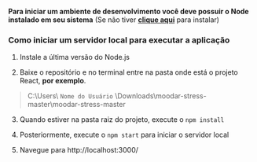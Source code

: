 
**Para iniciar um ambiente de desenvolvimento você deve possuir o Node instalado em seu sistema** (Se não tiver [**clique aqui**](https://nodejs.org/en/download/ "Node") para instalar)



### Como iniciar um servidor local para executar a aplicação
1. Instale a última versão do Node.js

2. Baixe o repositório e no terminal entre na pasta onde está o projeto React, **por exemplo**.
> C:\Users\ `Nome do Usuário` \Downloads\moodar-stress-master\moodar-stress-master

3. Quando estiver na pasta raiz do projeto, execute o `npm install`

4. Posteriormente, execute o `npm start` para iniciar o servidor local

5. Navegue para http://localhost:3000/
